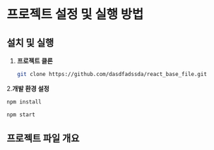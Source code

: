# 프로젝트 설정 및 실행 방법

## 설치 및 실행

1. **프로젝트 클론**

   ```bash
   git clone https://github.com/dasdfadssda/react_base_file.git
    ```
2.**개발 환경 설정**
   ```sh
   npm install
   ```
   ```sh
   npm start
   ```
## 프로젝트 파일 개요


